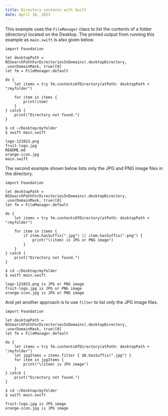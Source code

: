 ```yaml
---
title: Directory contents with Swift
date: April 18, 2023
---
```


This example uses the `FileManager` class to list the contents of a folder (directory) located on the Desktop. The printed output from running this example as `main.swift` is also given below.

``` { .swift .pre1000 }
import Foundation

let desktopPath = NSSearchPathForDirectoriesInDomains(.desktopDirectory, .userDomainMask, true)[0]
let fm = FileManager.default

do {
    let items = try fm.contentsOfDirectory(atPath: desktopPath + "/myfolder")

    for item in items {
        print(item)
    }
} catch {
    print("Directory not found.")
}
```

```text
$ cd ~/Desktop/myfolder
$ swift main.swift

logo-121023.png
fruit-logo.jpg
README.md
orange-icon.jpg
main.swift
```

The second example shown below lists only the JPG and PNG image files in the directory.

``` { .swift .pre1000 }
import Foundation

let desktopPath = NSSearchPathForDirectoriesInDomains(.desktopDirectory, .userDomainMask, true)[0]
let fm = FileManager.default

do {
    let items = try fm.contentsOfDirectory(atPath: desktopPath + "/myfolder")

    for item in items {
        if item.hasSuffix(".jpg") || item.hasSuffix(".png") {
            print("\(item) is JPG or PNG image")
        }
    }
} catch {
    print("Directory not found.")
}
```

```text
$ cd ~/Desktop/myfolder
$ swift main.swift

logo-121023.png is JPG or PNG image
fruit-logo.jpg is JPG or PNG image
orange-icon.jpg is JPG or PNG image
```

And yet another approach is to use `filter` to list only the JPG image files.

``` { .swift .pre1000 }
import Foundation

let desktopPath = NSSearchPathForDirectoriesInDomains(.desktopDirectory, .userDomainMask, true)[0]
let fm = FileManager.default

do {
    let items = try fm.contentsOfDirectory(atPath: desktopPath + "/myfolder")
    let jpgItems = items.filter { $0.hasSuffix(".jpg") }
    for item in jpgItems {
        print("\(item) is JPG image")
    }
} catch {
    print("Directory not found.")
}
```

```text
$ cd ~/Desktop/myfolder
$ swift main.swift

fruit-logo.jpg is JPG image
orange-icon.jpg is JPG image
```
